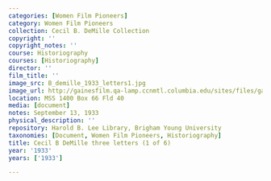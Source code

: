 ```yaml
---
categories: [Women Film Pioneers]
category: Women Film Pioneers
collection: Cecil B. DeMille Collection
copyright: ''
copyright_notes: ''
course: Historiography
courses: [Historiography]
director: ''
film_title: ''
image_src: B_demille_1933_letters1.jpg
image_url: http://gainesfilm.qa-lamp.ccnmtl.columbia.edu/sites/files/gainesfilm/images/B_demille_1933_letters1.jpg
location: MSS 1400 Box 66 Fld 40
media: [document]
notes: September 13, 1933
physical_description: ''
repository: Harold B. Lee Library, Brigham Young University
taxonomies: [Document, Women Film Pioneers, Historiography]
title: Cecil B DeMille three letters (1 of 6)
year: '1933'
years: ['1933']

---
```

